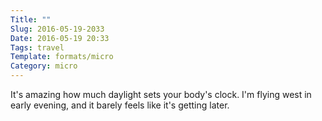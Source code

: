 ```yaml
---
Title: ""
Slug: 2016-05-19-2033
Date: 2016-05-19 20:33
Tags: travel
Template: formats/micro
Category: micro
---
```



It's amazing how much daylight sets your body's clock. I'm flying west in early evening, and it barely feels like it's getting later.
